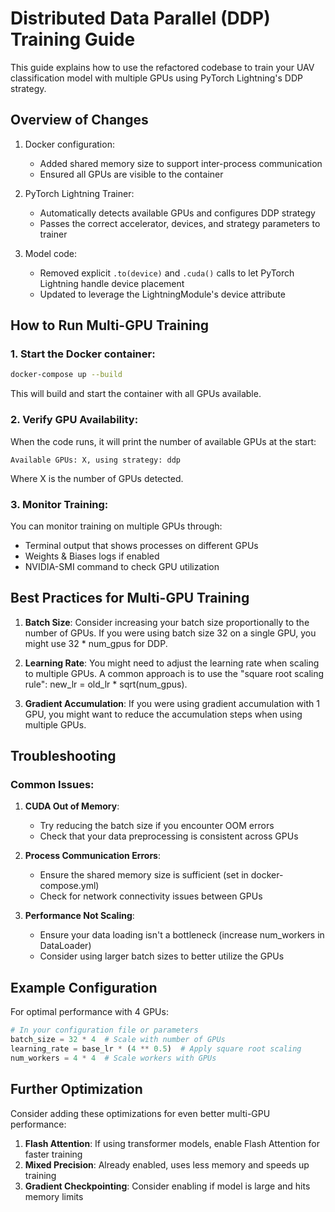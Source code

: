 # Distributed Data Parallel (DDP) Training Guide

This guide explains how to use the refactored codebase to train your UAV classification model with multiple GPUs using PyTorch Lightning's DDP strategy.

## Overview of Changes

1. Docker configuration:
   - Added shared memory size to support inter-process communication
   - Ensured all GPUs are visible to the container

2. PyTorch Lightning Trainer:
   - Automatically detects available GPUs and configures DDP strategy
   - Passes the correct accelerator, devices, and strategy parameters to trainer

3. Model code:
   - Removed explicit `.to(device)` and `.cuda()` calls to let PyTorch Lightning handle device placement
   - Updated to leverage the LightningModule's device attribute

## How to Run Multi-GPU Training

### 1. Start the Docker container:

```bash
docker-compose up --build
```

This will build and start the container with all GPUs available.

### 2. Verify GPU Availability:

When the code runs, it will print the number of available GPUs at the start:

```
Available GPUs: X, using strategy: ddp
```

Where X is the number of GPUs detected.

### 3. Monitor Training:

You can monitor training on multiple GPUs through:
- Terminal output that shows processes on different GPUs
- Weights & Biases logs if enabled
- NVIDIA-SMI command to check GPU utilization

## Best Practices for Multi-GPU Training

1. **Batch Size**: Consider increasing your batch size proportionally to the number of GPUs. 
   If you were using batch size 32 on a single GPU, you might use 32 * num_gpus for DDP.

2. **Learning Rate**: You might need to adjust the learning rate when scaling to multiple GPUs.
   A common approach is to use the "square root scaling rule": new_lr = old_lr * sqrt(num_gpus).

3. **Gradient Accumulation**: If you were using gradient accumulation with 1 GPU, you might 
   want to reduce the accumulation steps when using multiple GPUs.

## Troubleshooting

### Common Issues:

1. **CUDA Out of Memory**: 
   - Try reducing the batch size if you encounter OOM errors
   - Check that your data preprocessing is consistent across GPUs

2. **Process Communication Errors**:
   - Ensure the shared memory size is sufficient (set in docker-compose.yml)
   - Check for network connectivity issues between GPUs

3. **Performance Not Scaling**:
   - Ensure your data loading isn't a bottleneck (increase num_workers in DataLoader)
   - Consider using larger batch sizes to better utilize the GPUs

## Example Configuration

For optimal performance with 4 GPUs:

```python
# In your configuration file or parameters
batch_size = 32 * 4  # Scale with number of GPUs
learning_rate = base_lr * (4 ** 0.5)  # Apply square root scaling
num_workers = 4 * 4  # Scale workers with GPUs
```

## Further Optimization

Consider adding these optimizations for even better multi-GPU performance:

1. **Flash Attention**: If using transformer models, enable Flash Attention for faster training
2. **Mixed Precision**: Already enabled, uses less memory and speeds up training
3. **Gradient Checkpointing**: Consider enabling if model is large and hits memory limits 